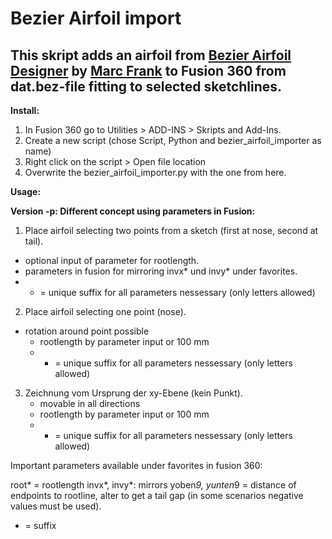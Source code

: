 # Bezier Airfoil import

## This skript adds an airfoil from [Bezier Airfoil Designer](https://tooomm.github.io/github-release-stats/?username=Marc-Frank&repository=BezierAirfoilDesigner) by [Marc Frank](https://github.com/marc-frank) to Fusion 360 from dat.bez-file fitting to selected sketchlines.

**Install:**
1. In Fusion 360 go to Utilities > ADD-INS > Skripts and Add-Ins.
2. Create a new script (chose Script, Python and bezier_airfoil_importer as name)
3. Right click on the script > Open file location
4. Overwrite the bezier_airfoil_importer.py with the one from here.

**Usage:**

**Version -p: Different concept using parameters in Fusion:**

1. Place airfoil selecting two points from a sketch (first at nose, second at tail).
- optional input of parameter for rootlength.
- parameters in fusion for mirroring invx* und invy* under favorites.
- * = unique suffix for all parameters nessessary (only letters allowed)
2. Place airfoil selecting one point (nose).
- rotation around point possible
    - rootlength by parameter input or 100 mm
    - * = unique suffix for all parameters nessessary (only letters allowed)
3. Zeichnung vom Ursprung der xy-Ebene (kein Punkt).
    - movable in all directions
    - rootlength by parameter input or 100 mm
    - * = unique suffix for all parameters nessessary (only letters allowed)

Important parameters available under favorites in fusion 360:

root* = rootlength
invx*, invy*: mirrors
yoben*9, yunten*9 = distance of endpoints to rootline, alter to get a tail gap (in some scenarios negative values must be used).

* = suffix

